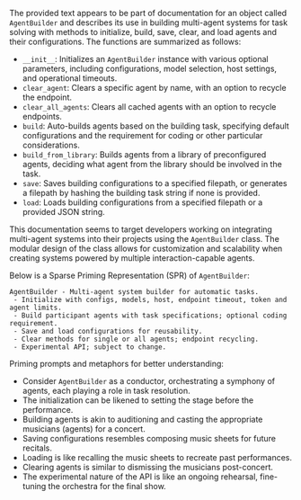 The provided text appears to be part of documentation for an object called `AgentBuilder` and describes its use in building multi-agent systems for task solving with methods to initialize, build, save, clear, and load agents and their configurations. The functions are summarized as follows:

- `__init__`: Initializes an `AgentBuilder` instance with various optional parameters, including configurations, model selection, host settings, and operational timeouts.
- `clear_agent`: Clears a specific agent by name, with an option to recycle the endpoint.
- `clear_all_agents`: Clears all cached agents with an option to recycle endpoints.
- `build`: Auto-builds agents based on the building task, specifying default configurations and the requirement for coding or other particular considerations.
- `build_from_library`: Builds agents from a library of preconfigured agents, deciding what agent from the library should be involved in the task.
- `save`: Saves building configurations to a specified filepath, or generates a filepath by hashing the building task string if none is provided.
- `load`: Loads building configurations from a specified filepath or a provided JSON string.

This documentation seems to target developers working on integrating multi-agent systems into their projects using the `AgentBuilder` class. The modular design of the class allows for customization and scalability when creating systems powered by multiple interaction-capable agents.

Below is a Sparse Priming Representation (SPR) of `AgentBuilder`:

```plaintext
AgentBuilder - Multi-agent system builder for automatic tasks.
 - Initialize with configs, models, host, endpoint timeout, token and agent limits.
 - Build participant agents with task specifications; optional coding requirement.
 - Save and load configurations for reusability.
 - Clear methods for single or all agents; endpoint recycling.
 - Experimental API; subject to change.
```

Priming prompts and metaphors for better understanding:
- Consider `AgentBuilder` as a conductor, orchestrating a symphony of agents, each playing a role in task resolution.
- The initialization can be likened to setting the stage before the performance.
- Building agents is akin to auditioning and casting the appropriate musicians (agents) for a concert.
- Saving configurations resembles composing music sheets for future recitals.
- Loading is like recalling the music sheets to recreate past performances.
- Clearing agents is similar to dismissing the musicians post-concert.
- The experimental nature of the API is like an ongoing rehearsal, fine-tuning the orchestra for the final show.